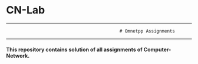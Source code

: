 # CN-Lab

---------------------------------------------------------------------------------------------------------------------------------
                                               
                                               # Omnetpp Assignments
 
---------------------------------------------------------------------------------------------------------------------------------
                     

#### This repository contains solution of all assignments of Computer-Network.

   
